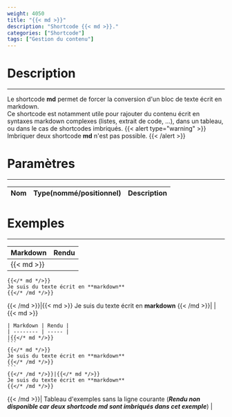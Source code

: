 ```yaml
---
weight: 4050
title: "{{< md >}}"
description: "Shortcode {{< md >}}."
categories: ["Shortcode"]
tags: ["Gestion du contenu"]
---
```


# Description
---

Le shortcode **md** permet de forcer la conversion d'un bloc de texte écrit en markdown.  
Ce shortcode est notamment utile pour rajouter du contenu écrit en syntaxes markdown complexes (listes, extrait de code, ...), dans un tableau, ou dans le cas de shortcodes imbriqués.
{{< alert type="warning" >}}
Imbriquer deux shortcode **md** n'est pas possible.
{{< /alert >}}

# Paramètres
---

| Nom | Type(nommé/positionnel) | Description |
| --- | ----------------------- | ----------- |

# Exemples
---

| Markdown | Rendu |
| -------- | ----- |
|{{< md >}}
```
{{</* md */>}}
Je suis du texte écrit en **markdown**
{{</* /md */>}}
```
{{< /md >}}|{{< md >}}
Je suis du texte écrit en **markdown**
{{< /md >}}|
|{{< md >}}
~~~
| Markdown | Rendu |
| -------- | ----- |
|{{</* md */>}}
```
{{</* md */>}}
Je suis du texte écrit en **markdown**
{{</* /md */>}}
```
{{</* /md */>}}|{{</* md */>}}
Je suis du texte écrit en **markdown**
{{</* /md */>}}
~~~
{{< /md >}}| Tableau d'exemples sans la ligne courante (***Rendu non disponible car deux shortcode md sont imbriqués dans cet exemple***) |
